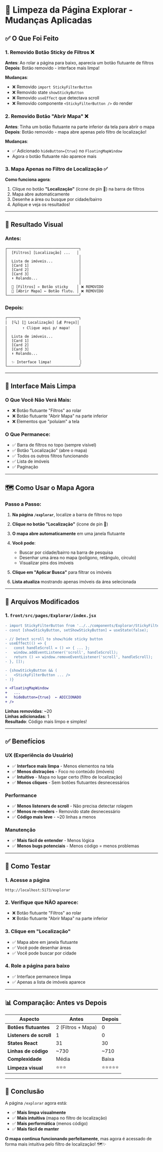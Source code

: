 # 🎨 Limpeza da Página Explorar - Mudanças Aplicadas

## ✅ O Que Foi Feito

### 1. **Removido Botão Sticky de Filtros** ❌
**Antes**: Ao rolar a página para baixo, aparecia um botão flutuante de filtros  
**Depois**: Botão removido - interface mais limpa!

**Mudanças**:
- ❌ Removido `import StickyFilterButton`
- ❌ Removido state `showStickyButton`
- ❌ Removido `useEffect` que detectava scroll
- ❌ Removido componente `<StickyFilterButton />` do render

### 2. **Removido Botão "Abrir Mapa"** ❌
**Antes**: Tinha um botão flutuante na parte inferior da tela para abrir o mapa  
**Depois**: Botão removido - mapa abre apenas pelo filtro de localização!

**Mudanças**:
- ✅ Adicionado `hideButton={true}` no `FloatingMapWindow`
- Agora o botão flutuante não aparece mais

### 3. **Mapa Apenas no Filtro de Localização** ✅
**Como funciona agora**:
1. Clique no botão **"Localização"** (ícone de pin 📍) na barra de filtros
2. Mapa abre automaticamente
3. Desenhe a área ou busque por cidade/bairro
4. Aplique e veja os resultados!

---

## 🎯 Resultado Visual

### Antes:
```
┌─────────────────────────────────┐
│  [Filtros] [Localização] ...   │
│                                 │
│  Lista de imóveis...            │
│  [Card 1]                       │
│  [Card 2]                       │
│  [Card 3]                       │
│  ⬇️ Rolando...                   │
│                                 │
│  🔘 [Filtros] ← Botão sticky    │ ❌ REMOVIDO
│  💬 [Abrir Mapa] ← Botão flutu. │ ❌ REMOVIDO
└─────────────────────────────────┘
```

### Depois:
```
┌─────────────────────────────────┐
│  [🔍] [📍 Localização] [💰 Preço]│
│       ↑ Clique aqui p/ mapa!    │
│                                 │
│  Lista de imóveis...            │
│  [Card 1]                       │
│  [Card 2]                       │
│  [Card 3]                       │
│  ⬇️ Rolando...                   │
│                                 │
│  ✨ Interface limpa!             │
└─────────────────────────────────┘
```

---

## 🎨 Interface Mais Limpa

### O Que Você Não Verá Mais:
- ❌ Botão flutuante "Filtros" ao rolar
- ❌ Botão flutuante "Abrir Mapa" na parte inferior
- ❌ Elementos que "poluíam" a tela

### O Que Permanece:
- ✅ Barra de filtros no topo (sempre visível)
- ✅ Botão "Localização" (abre o mapa)
- ✅ Todos os outros filtros funcionando
- ✅ Lista de imóveis
- ✅ Paginação

---

## 🗺️ Como Usar o Mapa Agora

### Passo a Passo:

1. **Na página `/explorar`**, localize a barra de filtros no topo

2. **Clique no botão "Localização"** (ícone de pin 📍)

3. **O mapa abre automaticamente** em uma janela flutuante

4. **Você pode**:
   - Buscar por cidade/bairro na barra de pesquisa
   - Desenhar uma área no mapa (polígono, retângulo, círculo)
   - Visualizar pins dos imóveis

5. **Clique em "Aplicar Busca"** para filtrar os imóveis

6. **Lista atualiza** mostrando apenas imóveis da área selecionada

---

## 📝 Arquivos Modificados

### 1. `front/src/pages/Explorar/index.jsx`
```diff
- import StickyFilterButton from '../../components/Explorar/StickyFilterButton.jsx';
- const [showStickyButton, setShowStickyButton] = useState(false);

- // Detect scroll to show/hide sticky button
- useEffect(() => {
-   const handleScroll = () => { ... };
-   window.addEventListener('scroll', handleScroll);
-   return () => window.removeEventListener('scroll', handleScroll);
- }, []);

- {showStickyButton && (
-   <StickyFilterButton ... />
- )}

+ <FloatingMapWindow
+   ...
+   hideButton={true}  ← ADICIONADO
+ />
```

**Linhas removidas**: ~20  
**Linhas adicionadas**: 1  
**Resultado**: Código mais limpo e simples!

---

## ✅ Benefícios

### UX (Experiência do Usuário)
- ✅ **Interface mais limpa** - Menos elementos na tela
- ✅ **Menos distrações** - Foco no conteúdo (imóveis)
- ✅ **Intuitivo** - Mapa no lugar certo (filtro de localização)
- ✅ **Menos cliques** - Sem botões flutuantes desnecessários

### Performance
- ✅ **Menos listeners de scroll** - Não precisa detectar rolagem
- ✅ **Menos re-renders** - Removido state desnecessário
- ✅ **Código mais leve** - ~20 linhas a menos

### Manutenção
- ✅ **Mais fácil de entender** - Menos lógica
- ✅ **Menos bugs potenciais** - Menos código = menos problemas

---

## 🧪 Como Testar

### 1. Acesse a página
```
http://localhost:5173/explorar
```

### 2. Verifique que NÃO aparece:
- ❌ Botão flutuante "Filtros" ao rolar
- ❌ Botão flutuante "Abrir Mapa" na parte inferior

### 3. Clique em "Localização"
- ✅ Mapa abre em janela flutuante
- ✅ Você pode desenhar áreas
- ✅ Você pode buscar por cidade

### 4. Role a página para baixo
- ✅ Interface permanece limpa
- ✅ Apenas a lista de imóveis aparece

---

## 📊 Comparação: Antes vs Depois

| Aspecto | Antes | Depois |
|---------|-------|--------|
| **Botões flutuantes** | 2 (Filtros + Mapa) | 0 |
| **Listeners de scroll** | 1 | 0 |
| **States React** | 31 | 30 |
| **Linhas de código** | ~730 | ~710 |
| **Complexidade** | Média | Baixa |
| **Limpeza visual** | ⭐⭐⭐ | ⭐⭐⭐⭐⭐ |

---

## 🎉 Conclusão

A página `/explorar` agora está:
- ✅ **Mais limpa visualmente**
- ✅ **Mais intuitiva** (mapa no filtro de localização)
- ✅ **Mais performática** (menos código)
- ✅ **Mais fácil de manter**

**O mapa continua funcionando perfeitamente**, mas agora é acessado de forma mais intuitiva pelo filtro de localização! 🗺️✨
